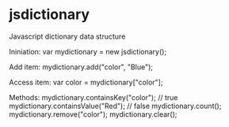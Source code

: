 # jsdictionary
Javascript dictionary data structure

Ininiation:
var mydictionary = new jsdictionary();

Add item:
mydictionary.add("color", "Blue");

Access item:
var color = mydictionary["color"];

Methods:
mydictionary.containsKey("color"); // true
mydictionary.containsValue("Red"); // false
mydictionary.count();
mydictionary.remove("color");
mydictionary.clear();
